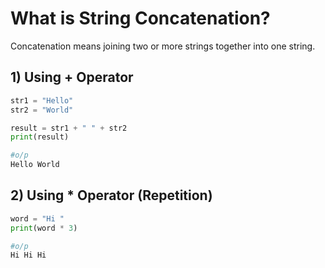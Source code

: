 # What is String Concatenation?

Concatenation means joining two or more strings together into one string.

## 1) Using + Operator

```py
str1 = "Hello"
str2 = "World"

result = str1 + " " + str2
print(result)

#o/p
Hello World

```
## 2) Using * Operator (Repetition)

```py
word = "Hi "
print(word * 3)

#o/p
Hi Hi Hi 

```